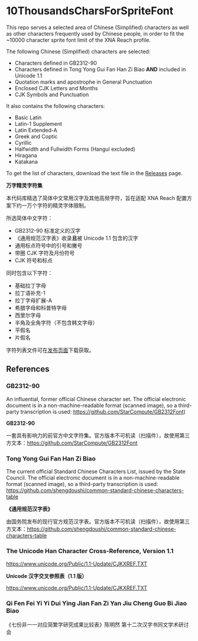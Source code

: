 # 10ThousandsCharsForSpriteFont

This repo serves a selected area of Chinese (Simplified) characters as well as other characters frequently used by Chinese people, in order to fit the ~10000 character sprite font limit of the XNA Reach profile.

The following Chinese (Simplified) characters are selected:
- Characters defined in GB2312-90
- Characters defined in Tong Yong Gui Fan Han Zi Biao **AND** included in Unicode 1.1
- Quotation marks and apostrophe in General Punctuation
- Enclosed CJK Letters and Months
- CJK Symbols and Punctuation

It also contains the following characters:
- Basic Latin
- Latin-1 Supplement
- Latin Extended-A
- Greek and Coptic
- Cyrillic
- Halfwidth and Fullwidth Forms (Hangul excluded)
- Hiragana
- Katakana

To get the list of characters, download the text file in the [Releases](https://github.com/SadPencil/10ThousandsCharsForSpriteFont/releases) page.

**万字精灵字符集**

本代码库精选了简体中文常用汉字及其他高频字符，旨在适配 XNA Reach 配置方案下约一万个字符的精灵字体限制。

所选简体中文字符：
- GB2312-90 标准定义的汉字
- 《通用规范汉字表》收录**且**被 Unicode 1.1 包含的汉字
- 通用标点符号中的引号和撇号
- 带圈 CJK 字符及月份符号
- CJK 符号和标点

同时包含以下字符：
- 基础拉丁字母
- 拉丁语补充-1
- 拉丁字母扩展-A
- 希腊字母和科普特字母
- 西里尔字母
- 半角及全角字符（不包含韩文字母）
- 平假名
- 片假名

字符列表文件可在[发布页面](https://github.com/SadPencil/10ThousandsCharsForSpriteFont/releases)下载获取。

## References

### GB2312-90

An influential, former official Chinese character set. The official electronic document is in a non-machine-readable format (scanned image), so a third-party transcription is used: https://github.com/StarCompute/GB2312Font)

**GB2312-90**

一套具有影响力的前官方中文字符集。官方版本不可机读（扫描件），故使用第三方文本：https://github.com/StarCompute/GB2312Font

### Tong Yong Gui Fan Han Zi Biao

The current official Standard Chinese Characters List, issued by the State Council. The official electronic document is in a non-machine-readable format (scanned image), so a third-party transcription is used: https://github.com/shengdoushi/common-standard-chinese-characters-table

**《通用规范汉字表》**

由国务院发布的现行官方规范汉字表。官方版本不可机读（扫描件），故使用第三方文本：https://github.com/shengdoushi/common-standard-chinese-characters-table

### The Unicode Han Character Cross-Reference, Version 1.1

https://www.unicode.org/Public/1.1-Update/CJKXREF.TXT

**Unicode 汉字交叉参照表（1.1 版）**

https://www.unicode.org/Public/1.1-Update/CJKXREF.TXT

### Qi Fen Fei Yi Yi Dui Ying Jian Fan Zi Yan Jiu Cheng Guo Bi Jiao Biao
《七份非一一对应简繁字研究成果比较表》陈明然 第十二次汉字书同文学术研讨会